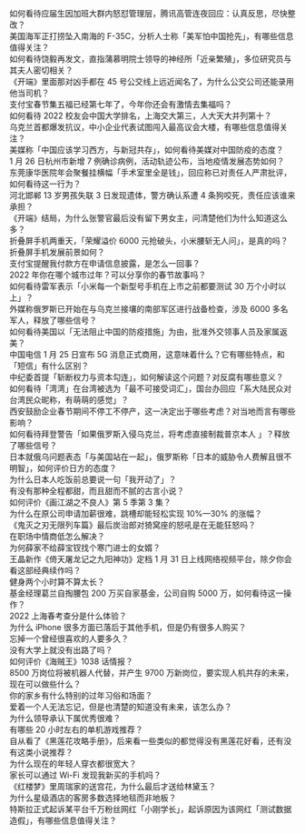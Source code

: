 如何看待应届生因加班大群内怒怼管理层，腾讯高管连夜回应：认真反思，尽快整改？  
美国海军正打捞坠入南海的 F-35C，分析人士称「美军怕中国抢先」，有哪些信息值得关注？  
如何看待饶毅再发文，直指蒲慕明院士领导的神经所「近亲繁殖」，多位研究员与其夫人密切相关？  
《开端》里面那对凶手都在 45 号公交线上远近闻名了，为什么公交公司还能录用他当司机？  
支付宝春节集五福已经第七年了，今年你还会有激情去集福吗？  
如何看待 2022 校友会中国大学排名，上海交大第三，人大天大并列第十？  
乌克兰首都爆发抗议，中小企业代表试图闯入最高议会大楼，有哪些信息值得关注？  
美媒称「中国应该学习西方，与新冠共存」，如何看待美媒对中国防疫的态度？  
1 月 26 日杭州市新增 7 例确诊病例，活动轨迹公布，当地疫情发展态势如何？  
东莞康华医院年会聚餐挂横幅「手术室里全是钱」，回应称已对责任人严肃批评，如何看待这一行为？  
河北邯郸 13 岁男孩失联 3 日发现遗体，警方确认系遭 4 条狗咬死，责任应该谁来承担？  
《开端》结局，为什么张警官最后没有留下男女主，问清楚他们为什么知道这么多？  
折叠屏手机两重天，「荣耀溢价 6000 元抢破头，小米腰斩无人问」，是真的吗？折叠屏手机发展前景如何？  
支付宝提醒我付款方在申请信息披露，是怎么一回事？  
2022 年你在哪个城市过年？可以分享你的春节故事吗？  
如何看待雷军表示「小米每一个新型号手机在上市之前都要测试 30 万个小时以上」？  
外媒称俄罗斯已开始在与乌克兰接壤的南部军区进行战备检查，涉及 6000 多名军人，释放了哪些信号？  
如何看待美国以「无法阻止中国的防疫措施」为由，批准外交领事人员及家属返美？  
中国电信 1 月 25 日宣布 5G 消息正式商用，这意味着什么？它有哪些特点，和「短信」有什么区别？  
中纪委首提「斩断权力与资本勾连」，如何解读这个问题？对反腐有哪些意义？  
如何看待「湾湾」在台湾被选为「最不可接受词汇」，国台办回应「系大陆民众对台湾民众昵称，有萌萌的感觉」？  
西安鼓励企业春节期间不停工不停产，这一决定出于哪些考虑？对当地而言有哪些影响？  
如何看待拜登警告「如果俄罗斯入侵乌克兰，将考虑直接制裁普京本人 」？释放了哪些信号？  
日本就俄乌问题表态「与美国站在一起」，俄罗斯称「日本的威胁令人费解且很不明智」，如何评价日方的态度？  
为什么日本人吃饭前总要说一句「我开动了」？  
有没有那种全程都甜，而且甜而不腻的古言小说？  
如何评价《画江湖之不良人》第 5 季第 3 集？  
为什么在原公司申请加薪很难，跳槽却能轻松实现 10%—30% 的涨幅？  
《鬼灭之刃无限列车篇》最后炭治郎对猗窝座的怒吼是在无能狂怒吗？  
在职场中情商低怎么解决？  
为何薛家不给薛宝钗找个寒门进士的女婿？  
王晶新作《倚天屠龙记之九阳神功》定档 1 月 31 日上线网络视频平台，除夕你会看这部经典续作吗？  
健身两个小时算不算太长？  
基金经理葛兰自掏腰包 200 万买自家基金，公司自购 5000 万，如何看待这一操作？  
2022 上海春考查分是什么体验？  
为什么 iPhone 很多方面已落后于其他手机，但是仍有很多人购买？  
忘掉一个曾经很喜欢的人要多久？  
没有大学上就没有出路了吗？  
如何评价《海贼王》1038 话情报？  
8500 万岗位将被机器人代替，并产生 9700 万新岗位，要实现人机共存的未来，现在可以做些什么？  
你的家乡有什么特别的过年习俗和场面？  
爱着一个人无法忘记，但是也清楚的知道没有未来，该怎么办？  
为什么领导承认下属优秀很难？  
有哪些 20 小时左右的单机游戏推荐？  
自从看了《黑莲花攻略手册》，后来看一些类似的都觉得没有黑莲花好看，还有没有这类小说推荐？  
为什么现在的年轻人穿衣都很宽大？  
家长可以通过 Wi-Fi 发现我新买的手机吗？  
《红楼梦》里周瑞家的送宫花，为什么最后才送给林黛玉？  
为什么星级酒店的客房多数选择地毯而非地板？  
特斯拉正式起诉某平台千万粉丝网红「小刚学长」，起诉原因为该网红「测试数据造假」，有哪些信息值得关注？  
